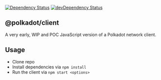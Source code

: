 [![Dependency Status](https://david-dm.org/polkadot-js/client.svg)](https://david-dm.org/polkadot-js/client)
[![devDependency Status](https://david-dm.org/polkadot-js/client/dev-status.svg)](https://david-dm.org/polkadot-js/client#info=devDependencies)

## @polkadot/client

A very early, WIP and POC JavaScript version of a Polkadot network client.

## Usage

- Clone repo
- Install dependencies via `npm install`
- Run the client via `npm start <options>`
